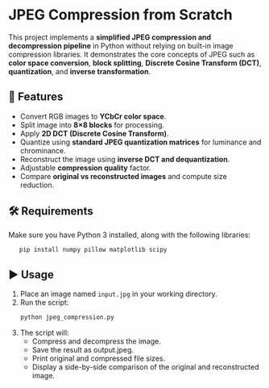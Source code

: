 # JPEG Compression from Scratch

This project implements a **simplified JPEG compression and decompression pipeline** in Python without relying on built-in image compression libraries. It demonstrates the core concepts of JPEG such as **color space conversion**, **block splitting**, **Discrete Cosine Transform (DCT)**, **quantization**, and **inverse transformation**.

## 🚀 Features
- Convert RGB images to **YCbCr color space**.
- Split image into **8×8 blocks** for processing.
- Apply **2D DCT (Discrete Cosine Transform)**.
- Quantize using **standard JPEG quantization matrices** for luminance and chrominance.
- Reconstruct the image using **inverse DCT and dequantization**.
- Adjustable **compression quality** factor.
- Compare **original vs reconstructed images** and compute size reduction.

## 🛠️ Requirements
Make sure you have Python 3 installed, along with the following libraries:

```bash
   pip install numpy pillow matplotlib scipy
```

## ▶️ Usage
1. Place an image named `input.jpg` in your working directory.  
2. Run the script:
   ```bash
   python jpeg_compression.py
   ```
3. The script will:
   - Compress and decompress the image.
   - Save the result as output.jpeg.
   - Print original and compressed file sizes.
   - Display a side-by-side comparison of the original and reconstructed image.

